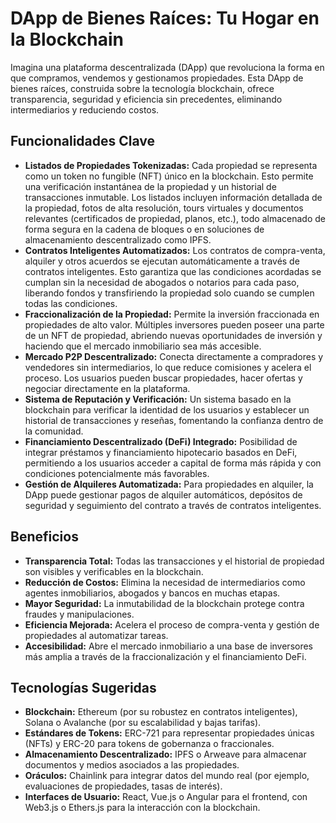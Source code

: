 # DApp de Bienes Raíces: Tu Hogar en la Blockchain

Imagina una plataforma descentralizada (DApp) que revoluciona la forma en que compramos, vendemos y gestionamos propiedades. Esta DApp de bienes raíces, construida sobre la tecnología blockchain, ofrece transparencia, seguridad y eficiencia sin precedentes, eliminando intermediarios y reduciendo costos.

## Funcionalidades Clave

*   **Listados de Propiedades Tokenizadas:** Cada propiedad se representa como un token no fungible (NFT) único en la blockchain. Esto permite una verificación instantánea de la propiedad y un historial de transacciones inmutable. Los listados incluyen información detallada de la propiedad, fotos de alta resolución, tours virtuales y documentos relevantes (certificados de propiedad, planos, etc.), todo almacenado de forma segura en la cadena de bloques o en soluciones de almacenamiento descentralizado como IPFS.
*   **Contratos Inteligentes Automatizados:** Los contratos de compra-venta, alquiler y otros acuerdos se ejecutan automáticamente a través de contratos inteligentes. Esto garantiza que las condiciones acordadas se cumplan sin la necesidad de abogados o notarios para cada paso, liberando fondos y transfiriendo la propiedad solo cuando se cumplen todas las condiciones.
*   **Fraccionalización de la Propiedad:** Permite la inversión fraccionada en propiedades de alto valor. Múltiples inversores pueden poseer una parte de un NFT de propiedad, abriendo nuevas oportunidades de inversión y haciendo que el mercado inmobiliario sea más accesible.
*   **Mercado P2P Descentralizado:** Conecta directamente a compradores y vendedores sin intermediarios, lo que reduce comisiones y acelera el proceso. Los usuarios pueden buscar propiedades, hacer ofertas y negociar directamente en la plataforma.
*   **Sistema de Reputación y Verificación:** Un sistema basado en la blockchain para verificar la identidad de los usuarios y establecer un historial de transacciones y reseñas, fomentando la confianza dentro de la comunidad.
*   **Financiamiento Descentralizado (DeFi) Integrado:** Posibilidad de integrar préstamos y financiamiento hipotecario basados en DeFi, permitiendo a los usuarios acceder a capital de forma más rápida y con condiciones potencialmente más favorables.
*   **Gestión de Alquileres Automatizada:** Para propiedades en alquiler, la DApp puede gestionar pagos de alquiler automáticos, depósitos de seguridad y seguimiento del contrato a través de contratos inteligentes.

## Beneficios

*   **Transparencia Total:** Todas las transacciones y el historial de propiedad son visibles y verificables en la blockchain.
*   **Reducción de Costos:** Elimina la necesidad de intermediarios como agentes inmobiliarios, abogados y bancos en muchas etapas.
*   **Mayor Seguridad:** La inmutabilidad de la blockchain protege contra fraudes y manipulaciones.
*   **Eficiencia Mejorada:** Acelera el proceso de compra-venta y gestión de propiedades al automatizar tareas.
*   **Accesibilidad:** Abre el mercado inmobiliario a una base de inversores más amplia a través de la fraccionalización y el financiamiento DeFi.

## Tecnologías Sugeridas

*   **Blockchain:** Ethereum (por su robustez en contratos inteligentes), Solana o Avalanche (por su escalabilidad y bajas tarifas).
*   **Estándares de Tokens:** ERC-721 para representar propiedades únicas (NFTs) y ERC-20 para tokens de gobernanza o fraccionales.
*   **Almacenamiento Descentralizado:** IPFS o Arweave para almacenar documentos y medios asociados a las propiedades.
*   **Oráculos:** Chainlink para integrar datos del mundo real (por ejemplo, evaluaciones de propiedades, tasas de interés).
*   **Interfaces de Usuario:** React, Vue.js o Angular para el frontend, con Web3.js o Ethers.js para la interacción con la blockchain.
